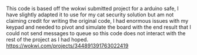 This code is based off the wokwi submitted project for a arduino safe, I have slightly adapted it to use for my cat security solution but am not claiming credit for writing the original code, I had enormous issues with my keypad and needed to pivot and simulate the board with the end result that I could not send messages to queue so this code does not interact with the rest of the project as I had hoped.
https://wokwi.com/projects/344891391763022419